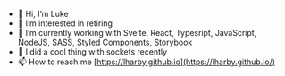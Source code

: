 - 👋 Hi, I’m Luke
- 👀 I’m interested in retiring
- 🌱 I’m currently working with Svelte, React, Typesript, JavaScript, NodeJS, SASS, Styled Components, Storybook
- 🤖 I did a cool thing with sockets recently
- 📫 How to reach me [https://lharby.github.io](https://lharby.github.io/)

<!---
lharby/lharby is a ✨ special ✨ repository because its `README.md` (this file) appears on your GitHub profile.
You can click the Preview link to take a look at your changes.
--->
